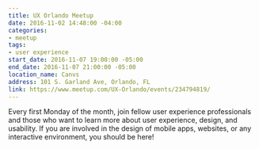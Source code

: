 ```yaml
---
title: UX Orlando Meetup
date: 2016-11-02 14:48:00 -04:00
categories:
- meetup
tags:
- user experience
start_date: 2016-11-07 19:00:00 -05:00
end_date: 2016-11-07 21:00:00 -05:00
location_name: Canvs
address: 101 S. Garland Ave, Orlando, FL
link: https://www.meetup.com/UX-Orlando/events/234794819/
---
```


Every first Monday of the month, join fellow user experience professionals and those who want to learn more about user experience, design, and usability. If you are involved in the design of mobile apps, websites, or any interactive environment, you should be here!
